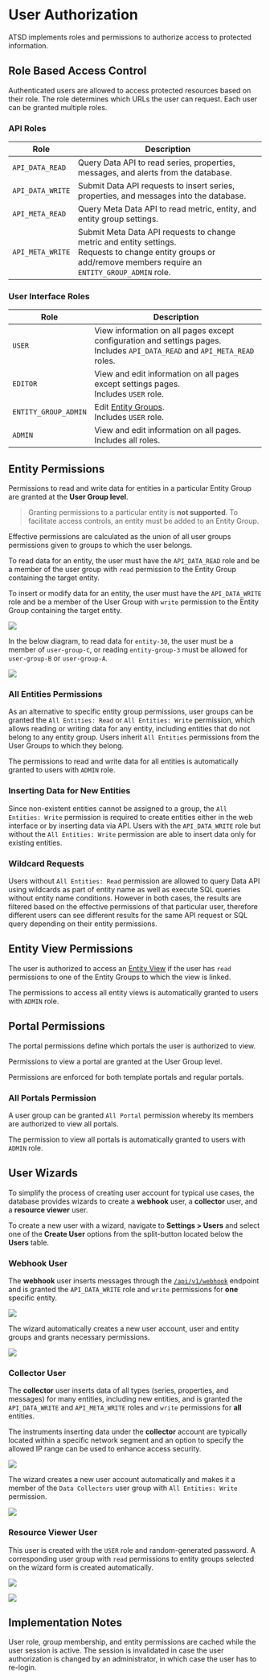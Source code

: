 # User Authorization

ATSD implements roles and permissions to authorize access to protected information.

## Role Based Access Control

Authenticated users are allowed to access protected resources based on their role. The role determines which URLs the user can request. Each user can be granted multiple roles.

### API Roles

| Role | Description |
| --- | --- |
|`API_DATA_READ` | Query Data API to read series, properties, messages, and alerts from the database.|
|`API_DATA_WRITE` | Submit Data API requests to insert series, properties, and messages into the database.|
|`API_META_READ` | Query Meta Data API to read metric, entity, and entity group settings.|
|`API_META_WRITE` | Submit Meta Data API requests to change metric and entity settings. <br>Requests to change entity groups or add/remove members require an `ENTITY_GROUP_ADMIN` role.|

### User Interface Roles

| Role | Description |
| --- | --- |
| `USER` | View information on all pages except configuration and settings pages. <br>Includes `API_DATA_READ` and `API_META_READ` roles. |
| `EDITOR` | View and edit information on all pages except settings pages. <br>Includes `USER` role. |
| `ENTITY_GROUP_ADMIN` | Edit [Entity Groups](../configuration/entity_groups.md). <br>Includes `USER` role. |
| `ADMIN` | View and edit information on all pages. <br>Includes all roles. |

## Entity Permissions

Permissions to read and write data for entities in a particular Entity Group are granted at the **User Group level**.

> Granting permissions to a particular entity is **not supported**. To facilitate access controls, an entity must be added to an Entity Group.

Effective permissions are calculated as the union of all user groups permissions given to groups to which the user belongs.

To read data for an entity, the user must have the `API_DATA_READ` role and be a member of the user group with `read` permission to the Entity Group containing the target entity.

To insert or modify data for an entity, the user must have the `API_DATA_WRITE` role and be a member of the User Group with `write` permission to the Entity Group containing the target entity.

![](./images/entity_group_permission.png)

In the below diagram, to read data for `entity-30`, the user must be a member of `user-group-C`, or reading `entity-group-3` must be allowed for `user-group-B` or `user-group-A`.

![](./images/atsd_role_hierarchy-2.png)

### All Entities Permissions

As an alternative to specific entity group permissions, user groups can be granted the `All Entities: Read` or `All Entities: Write` permission, which allows reading or writing data for any entity, including entities that do not belong to any entity group. Users inherit `All Entities` permissions from the User Groups to which they belong.

The permissions to read and write data for all entities is automatically granted to users with `ADMIN` role.

### Inserting Data for New Entities

Since non-existent entities cannot be assigned to a group, the `All Entities: Write` permission is required to create
entities either in the web interface or by inserting data via API. Users with the `API_DATA_WRITE` role but without the
`All Entities: Write` permission are able to insert data only for existing entities.

### Wildcard Requests

Users without `All Entities: Read` permission are allowed to query Data API using wildcards as part of entity name as well as execute SQL queries without entity name conditions. However in both cases, the results are filtered based on the effective permissions of that particular user, therefore different users can see different results for the same API request or SQL query depending on their entity permissions.

## Entity View Permissions

The user is authorized to access an [Entity View](../configuration/entity_views.md) if the user has `read` permissions to one of the Entity Groups to which the view is linked.

The permissions to access all entity views is automatically granted to users with `ADMIN` role.

## Portal Permissions

The portal permissions define which portals the user is authorized to view.

Permissions to view a portal are granted at the User Group level.

Permissions are enforced for both template portals and regular portals.

### All Portals Permission

A user group can be granted `All Portal` permission whereby its members are authorized to view all portals.

The permission to view all portals is automatically granted to users with `ADMIN` role.

## User Wizards

To simplify the process of creating user account for typical use cases, the database provides wizards to create a **webhook** user, a **collector** user, and a **resource viewer** user.

To create a new user with a wizard, navigate to **Settings > Users** and select one of the **Create User** options from the split-button located below the **Users** table.

### Webhook User

The **webhook** user inserts messages through the [`/api/v1/webhook`](../api/data/messages/webhook.md) endpoint and is granted the `API_DATA_WRITE` role and `write` permissions for **one** specific entity.

![](./images/wizard-example.png)

The wizard automatically creates a new user account, user and entity groups and grants necessary permissions.

![](./images/webhook-permissions.png)

### Collector User

The **collector** user inserts data of all types (series, properties, and messages) for many entities, including new entities, and is granted the `API_DATA_WRITE` and `API_META_WRITE` roles and `write` permissions for **all** entities.

The instruments inserting data under the **collector** account are typically located within a specific network segment and an option to specify the allowed IP range can be used to enhance access security.

![](./images/collector-wizard-example.png)

The wizard creates a new user account automatically and makes it a member of the `Data Collectors` user group with `All Entities: Write` permission.

![](./images/collector-user-permissions.png)

### Resource Viewer User

This user is created with the `USER` role and random-generated password. A corresponding user group with `read` permissions to entity groups selected on the wizard form is created automatically.

![](./images/resource-viewer-wizard.png)

![](./images/wizard-resource-viewer-result.png)

## Implementation Notes

User role, group membership, and entity permissions are cached while the user session is active. The session is invalidated in case the user authorization is changed by an administrator, in which case the user has to re-login.
